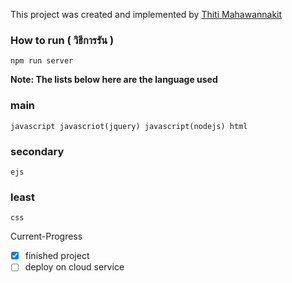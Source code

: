 This project was created and implemented by [Thiti Mahawannakit](https://www.facebook.com/n.o.m.o.r.e.1.2.8.0.2)

### How to run ( วิธีการรัน )
`npm run server`



**Note: The lists below here are the language used**
### main
`javascript javascriot(jquery) javascript(nodejs) html`
### secondary
`ejs`
### least
`css`

Current-Progress
- [x] finished project
- [ ] deploy on cloud service
